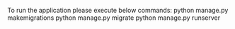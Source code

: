 
To run the application please execute below commands:
python manage.py makemigrations
python manage.py migrate
python manage.py runserver
